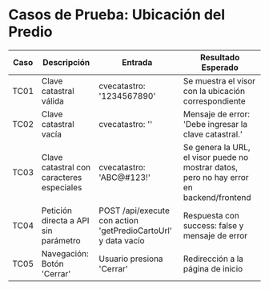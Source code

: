 # Casos de Prueba: Ubicación del Predio

| Caso | Descripción | Entrada | Resultado Esperado |
|------|-------------|---------|--------------------|
| TC01 | Clave catastral válida | cvecatastro: '1234567890' | Se muestra el visor con la ubicación correspondiente |
| TC02 | Clave catastral vacía | cvecatastro: '' | Mensaje de error: 'Debe ingresar la clave catastral.' |
| TC03 | Clave catastral con caracteres especiales | cvecatastro: 'ABC@#123!' | Se genera la URL, el visor puede no mostrar datos, pero no hay error en backend/frontend |
| TC04 | Petición directa a API sin parámetro | POST /api/execute con action 'getPredioCartoUrl' y data vacío | Respuesta con success: false y mensaje de error |
| TC05 | Navegación: Botón 'Cerrar' | Usuario presiona 'Cerrar' | Redirección a la página de inicio |
